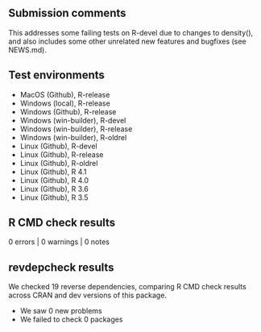 ## Submission comments
This addresses some failing tests on R-devel due to changes to density(), and also includes some other unrelated new features and bugfixes (see NEWS.md).

## Test environments
* MacOS (Github), R-release
* Windows (local), R-release
* Windows (Github), R-release
* Windows (win-builder), R-devel
* Windows (win-builder), R-release
* Windows (win-builder), R-oldrel
* Linux (Github), R-devel
* Linux (Github), R-release
* Linux (Github), R-oldrel
* Linux (Github), R 4.1
* Linux (Github), R 4.0
* Linux (Github), R 3.6
* Linux (Github), R 3.5

## R CMD check results
0 errors | 0 warnings | 0 notes

## revdepcheck results

We checked 19 reverse dependencies, comparing R CMD check results across CRAN and dev versions of this package.

 * We saw 0 new problems
 * We failed to check 0 packages
